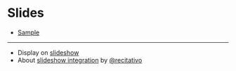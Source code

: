 Slides
======

* [Sample](/slides/sample.md)

----

* Display on [slideshow](https://shu-mutou.github.io/slideshow.html?md=/slides/README.md&title=Slideshow&theme=https://shu-mutou.github.io/revealjs-custom-jp.css)
* About [slideshow integration](https://recitativo.github.io/slides.html) by [@recitativo](https://recitativo.github.io)
